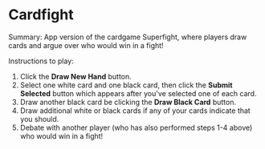 # Cardfight

Summary: App version of the cardgame Superfight, where players draw cards and argue over who would win in a fight!

Instructions to play:

1. Click the **Draw New Hand** button.
2. Select one white card and one black card, then click the **Submit Selected** button which appears after you've selected one of each card.
3. Draw another black card be clicking the **Draw Black Card** button.
4. Draw additional white or black cards if any of your cards indicate that you should.
5. Debate with another player (who has also performed steps 1-4 above) who would win in a fight!
